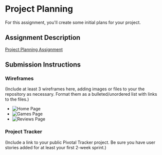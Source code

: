 # Project Planning
For this assignment, you'll create some initial plans for your project.

## Assignment Description
[Project Planning Assignment](https://education.launchcode.org/liftoff/assignments/planning/)

## Submission Instructions

### Wireframes

(Include at least 3 wireframes here, adding images or files to your the repository as necessary. 
Format them as a bulleted/unordered list with links to the files.)
* ![Home Page](/users/hannah/Pictures/Wireframes/HomePage.jpg)
* ![Games Page](/users/hannah/Pictures/Wireframes/GamesPage.jpg)
* ![Reviews Page](/users/hannah/Pictures/Wireframes/ReviewsPage.jpg)

### Project Tracker

(Include a link to your public Pivotal Tracker project. Be sure you have user stories added for at 
least your first 2-week sprint.)